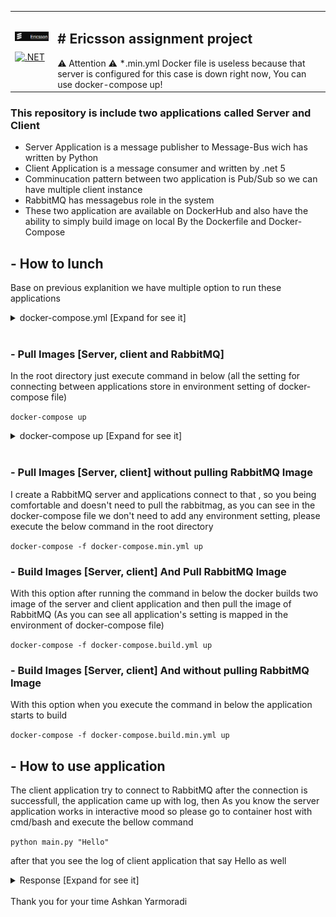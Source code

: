 <table border="0">
<tr>
<td> 
  <img width="95" src="/images/Logo.PNG" /> 
  
  [![.NET](https://github.com/AshkanYarmoradi/Ericsson/actions/workflows/dotnet.yml/badge.svg)](https://github.com/AshkanYarmoradi/Ericsson/actions/workflows/dotnet.yml)</td>
<td>
<h2># Ericsson assignment project</h2>
⚠️ Attention ⚠️ *.min.yml Docker file is useless because that server is configured for this case is down right now, You can use docker-compose up!
 </td>
</tr>
</table>

### This repository is include two applications called Server and Client

- Server Application is a message publisher to Message-Bus wich has written by Python
- Client Application is a message consumer  and written by .net 5
- Comminucation pattern between two application is Pub/Sub so we can have multiple client instance
- RabbitMQ has messagebus role in the system
- These two application are available on DockerHub and also have the ability to simply build image on local By the Dockerfile and Docker-Compose


## - How to lunch

Base on previous explanition we have multiple option to run these applications

<details>
  <summary>
    docker-compose.yml [Expand for see it]
  </summary>
  <pre>
  version: '3'
services:
  rabbitmq:
    image: "rabbitmq:3-management"
    hostname: "rabbitmq"
    environment:
      RABBITMQ_ERLANG_COOKIE: "SWQOKODSQALRPCLNMEQG"
      RABBITMQ_DEFAULT_USER: "admin"
      RABBITMQ_DEFAULT_PASS: "@Ericsson2021"
      RABBITMQ_DEFAULT_VHOST: "/"
    ports:
      - "15672:15672"
      - "5672:5672"
    labels:
      NAME: "rabbitmq"
    restart: always
  server:
    image: "ashkanyarmoradi/ericsson-server"
    command: tail -F anything
    environment:
      override_rabbitmq: true
      rabbitmq_username: "admin"
      rabbitmq_password: "@Ericsson2021"
      rabbitmq_host: "rabbitmq"
      rabbitmq_port: 5672
      rabbitmq_exchange: "main"
    labels:
      NAME: "server"
    restart: always
  client:
    image: "ashkanyarmoradi/ericsson-client"
    environment:
      RabbitMq:Username: "admin"
      RabbitMq:Password: "@Ericsson2021"
      RabbitMq:Host: "rabbitmq"
      RabbitMq:Port: 5672
      RabbitMq:Exchange: "main"
    restart: always
</pre>
</details>

<br>

### - Pull Images [Server, client and RabbitMQ]
In the root directory just execute command in below (all the setting for connecting between applications store in environment setting of docker-compose file)

```docker-compose up```

<details>
  <summary>
    docker-compose up [Expand for see it]
  </summary>

  ![](/images/docker-compose-up.PNG)
</details>

<br>

### - Pull Images [Server, client] without pulling RabbitMQ Image

I create a RabbitMQ server and applications connect to that , so you being comfortable and doesn't need to pull the rabbitmag, as you can see in the docker-compose file we don't need to add any environment setting, please execute the below command in the root directory

```docker-compose -f docker-compose.min.yml up```

### - Build Images [Server, client] And Pull RabbitMQ Image

With this option after running the command in below the docker builds two image of the server and client application and then pull the image of RabbitMQ (As you can see all application's setting is mapped in the environment of docker-compose file)

```docker-compose -f docker-compose.build.yml up```

### - Build Images [Server, client] And without pulling RabbitMQ Image

With this option when you execute the command in below the application starts to build

```docker-compose -f docker-compose.build.min.yml up```

## - How to use application

The client application try to connect to RabbitMQ after the connection is successfull, the application came up with log, then As you know the server application works in  interactive mood so please go to container host with cmd/bash and execute the bellow command

```python main.py "Hello"```

after that you see the log of client application that say Hello as well

<details>
  <summary>
    Response [Expand for see it]
  </summary>

  ![](/images/log.PNG)
</details>

<br>
Thank you for your time
Ashkan Yarmoradi
